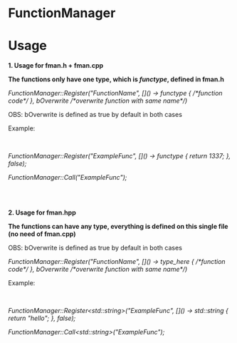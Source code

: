 # FunctionManager
<h1>Usage</h1>
<p><b>1. Usage for fman.h + fman.cpp</p></b>
<p><b>The functions only have one type, which is <i>functype</i>, defined in fman.h</p></b>
<p><i>FunctionManager::Register("FunctionName", []() -> functype { /*function code*/ }, bOverwrite /*overwrite function with same name*/)</p></i>
<p>OBS: bOverwrite is defined as true by default in both cases</p>
<p>Example:</p></br>
<p><i>FunctionManager::Register("ExampleFunc", []() -> functype { return 1337; }, false);</p></i>
<p><i>FunctionManager::Call("ExampleFunc");</p></i>
</br>
</br>
<p><b>2. Usage for fman.hpp</p></b>
<p><b>The functions can have any type, everything is defined on this single file (no need of fman.cpp)</p></b>
<p>OBS: bOverwrite is defined as true by default in both cases</p>
<p><i>FunctionManager::Register<type_here>("FunctionName", []() -> type_here { /*function code*/ }, bOverwrite /*overwrite function with same name*/)</p></i>
<p>Example:</p></br>
<p><i>FunctionManager::Register&lt;std::string>("ExampleFunc", []() -> std::string { return "hello"; }, false);</p></i>
<p><i>FunctionManager::Call&lt;std::string>("ExampleFunc");</p></i>
